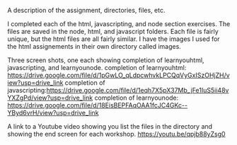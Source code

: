 A description of the assignment, directories, files, etc.

I completed each of the html, javascripting, and node section exercises.
The files are saved in the node, html, and javascript folders.
Each file is fairly unique, but the html files are all fairly similar.
I have the images I used for the html assignements in their own directory called images.

Three screen shots, one each showing completion of learnyouhtml, javascripting, and learnyounode.
completion of learnyouhtml: https://drive.google.com/file/d/1pGwLO_qLdpcwhvkLPCQqVyGxISzOHjZH/view?usp=drive_link
completion of javascripting:https://drive.google.com/file/d/1eqh7X5pX37Mb_jFe1IuS5ii48vYXZgPd/view?usp=drive_link
completion of learnyounode: https://drive.google.com/file/d/18EisBEPFAqOAA1fcJC4GKc--YByd6vrH/view?usp=drive_link

A link to a Youtube video showing you list the files in the directory and showing the end screen for each workshop.
https://youtu.be/qpjb88yZsg0